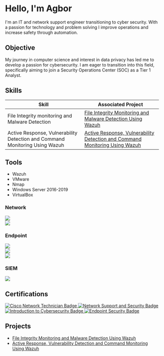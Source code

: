 # Hello, I'm Agbor

I'm an IT and network support engineer transitioning to cyber security. With a passion for technology and problem solving I improve operations and increase safety through automation.

## Objective

My journey in computer science and interest in data privacy has led me to develop a passion for cybersecurity. I am eager to transition into this field, specifically aiming to join a Security Operations Center (SOC) as a Tier 1 Analyst.

## Skills

| Skill                                         | Associated Project         |
|-----------------------------------------------|----------------------------|
| File Integrity monitoring and Malware Detection| <a href="https://github.com/agborssocial/File-Integrity-monitoring-and-Malware-Detection-Using-Wazuh/tree/main">File Integrity Monitoring and Malware Detection Using Wazuh</a>|
| Active Response, Vulnerability Detection and Command Monitoring Using Wazuh| <a href="https://github.com/agborssocial/Active-Response-Vulnerability-Detection-and-Command-Monitoring-with-Wazuh/tree/main">Active Response, Vulnerability Detection and Command Monitoring Using Wazuh</a>|

## Tools
- Wazuh
- VMware
- Nmap
- Windows Server 2016-2019
- VirtualBox

### Network
<div>
    <img src="https://img.shields.io/badge/-Wireshark-1679A7?&style=for-the-badge&logo=Wireshark&logoColor=white" />
</div>
<div>
    <img src="https://img.shields.io/badge/-Nagios-20232A?style=for-the-badge&logo=Nagios&logoColor=white" />
</div>


### Endpoint
<div>
    <img src="https://img.shields.io/badge/-Microsoft_Defender_for_Endpoint-00A4EF?&style=for-the-badge&logo=Microsoft&logoColor=white" />
</div>
<div>
    <img src="https://img.shields.io/badge/-ClamAV-3A4D67?style=for-the-badge&logo=ClamAV&logoColor=white" />
</div>
<div>
    <img src="https://img.shields.io/badge/-Kaspersky-00897B?style=for-the-badge&logo=Kaspersky&logoColor=white" />
</div>

<!--### SIEM
<div>
    <img src="https://img.shields.io/badge/-Microsoft_Sentinel-0078D4?&style=for-the-badge&logo=Microsoft&logoColor=white" />
    <img src="https://img.shields.io/badge/-Splunk-000000?&style=for-the-badge&logo=Splunk&logoColor=white" />
    <img src="https://img.shields.io/badge/-Elastic-005571?&style=for-the-badge&logo=Elastic&logoColor=white" />
</div>-->
### SIEM
<div>
    <img src="https://img.shields.io/badge/-Wazuh-5A0FC8?style=for-the-badge&logo=Wazuh&logoColor=white" />
</div>


## Certifications
<div>
    <a href="https://www.credly.com/badges/8a1f0544-c2d4-4585-8075-c67ede8474d4/public_url" target="_blank">
      <img src="https://img.shields.io/badge/-Cisco%20Network%20Technician-1BA0D7?style=for-the-badge&logo=Cisco&logoColor=white" alt="Cisco Network Technician Badge" />
    </a>
    <a href="https://www.credly.com/badges/ef423c40-ff54-419a-ae46-1c9a8a43152b/public_url" target="_blank">
      <img src="https://img.shields.io/badge/-Network%20Support%20and%20Security-1BA0D7?style=for-the-badge&logo=Cisco&logoColor=white" alt="Network Support and Security Badge" />
    </a>
    <a href="https://www.credly.com/badges/f2cac838-2fa9-4fd3-9527-27241a95bcd2/public_url" target="_blank">
      <img src="https://img.shields.io/badge/-Introduction%20to%20Cybersecurity-28A745?style=for-the-badge&logo=Cisco&logoColor=white" alt="Introduction to Cybersecurity Badge" />
    </a>
    <a href="https://www.credly.com/badges/e6d2920e-9714-4de3-9cb4-d15cc4617415/public_url" target="_blank">
      <img src="https://img.shields.io/badge/-Endpoint%20Security-007BFF?style=for-the-badge&logo=Cisco&logoColor=white" alt="Endpoint Security Badge" />
    </a>
<!--<img src="https://img.shields.io/badge/-Security%2B-FF0000?&style=for-the-badge&logo=CompTIA&logoColor=white" />
<img src="https://img.shields.io/badge/-Network%2B-007ACC?&style=for-the-badge&logo=CompTIA&logoColor=white" />
<img src="https://img.shields.io/badge/-A%2B-4D4D4D?&style=for-the-badge&logo=CompTIA&logoColor=white" />
<img src="https://img.shields.io/badge/-CDSA-006400?&style=for-the-badge&logoColor=white" />
<img src="https://img.shields.io/badge/-CCD-000080?&style=for-the-badge&logoColor=white" />-->
</div>

## Projects
- <a href="https://github.com/agborssocial/File-Integrity-monitoring-and-Malware-Detection-Using-Wazuh/tree/main">File Integrity Monitoring and Malware Detection Using Wazuh</a>
- <a href="https://github.com/agborssocial/Active-Response-Vulnerability-Detection-and-Command-Monitoring-with-Wazuh/tree/main">Active Response, Vulnerability Detection and Command Monitoring Using Wazuh</a>
